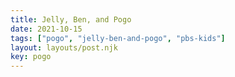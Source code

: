 ```yaml
---
title: Jelly, Ben, and Pogo
date: 2021-10-15
tags: ["pogo", "jelly-ben-and-pogo", "pbs-kids"]
layout: layouts/post.njk
key: pogo
---
```

